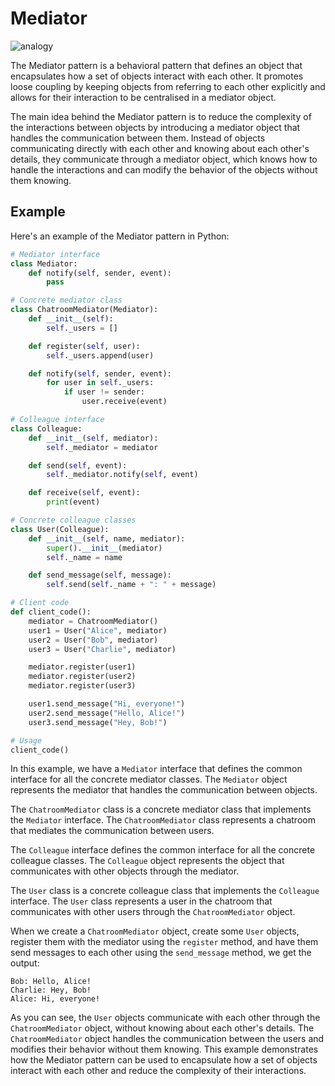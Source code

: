 # Mediator

![analogy](https://refactoring.guru/images/patterns/diagrams/mediator/live-example.png)

The Mediator pattern is a behavioral pattern that defines an object that encapsulates how a set of objects interact with each other. It promotes loose coupling by keeping objects from referring to each other explicitly and allows for their interaction to be centralised in a mediator object.

The main idea behind the Mediator pattern is to reduce the complexity of the interactions between objects by introducing a mediator object that handles the communication between them. Instead of objects communicating directly with each other and knowing about each other's details, they communicate through a mediator object, which knows how to handle the interactions and can modify the behavior of the objects without them knowing.

## Example

Here's an example of the Mediator pattern in Python:

```python
# Mediator interface
class Mediator:
    def notify(self, sender, event):
        pass

# Concrete mediator class
class ChatroomMediator(Mediator):
    def __init__(self):
        self._users = []

    def register(self, user):
        self._users.append(user)

    def notify(self, sender, event):
        for user in self._users:
            if user != sender:
                user.receive(event)

# Colleague interface
class Colleague:
    def __init__(self, mediator):
        self._mediator = mediator

    def send(self, event):
        self._mediator.notify(self, event)

    def receive(self, event):
        print(event)

# Concrete colleague classes
class User(Colleague):
    def __init__(self, name, mediator):
        super().__init__(mediator)
        self._name = name

    def send_message(self, message):
        self.send(self._name + ": " + message)

# Client code
def client_code():
    mediator = ChatroomMediator()
    user1 = User("Alice", mediator)
    user2 = User("Bob", mediator)
    user3 = User("Charlie", mediator)

    mediator.register(user1)
    mediator.register(user2)
    mediator.register(user3)

    user1.send_message("Hi, everyone!")
    user2.send_message("Hello, Alice!")
    user3.send_message("Hey, Bob!")

# Usage
client_code()
```

In this example, we have a `Mediator` interface that defines the common interface for all the concrete mediator classes. The `Mediator` object represents the mediator that handles the communication between objects.

The `ChatroomMediator` class is a concrete mediator class that implements the `Mediator` interface. The `ChatroomMediator` class represents a chatroom that mediates the communication between users.

The `Colleague` interface defines the common interface for all the concrete colleague classes. The `Colleague` object represents the object that communicates with other objects through the mediator.

The `User` class is a concrete colleague class that implements the `Colleague` interface. The `User` class represents a user in the chatroom that communicates with other users through the `ChatroomMediator` object.

When we create a `ChatroomMediator` object, create some `User` objects, register them with the mediator using the `register` method, and have them send messages to each other using the `send_message` method, we get the output:

```
Bob: Hello, Alice!
Charlie: Hey, Bob!
Alice: Hi, everyone!
```

As you can see, the `User` objects communicate with each other through the `ChatroomMediator` object, without knowing about each other's details. The `ChatroomMediator` object handles the communication between the users and modifies their behavior without them knowing. This example demonstrates how the Mediator pattern can be used to encapsulate how a set of objects interact with each other and reduce the complexity of their interactions.
